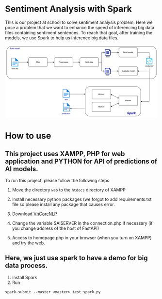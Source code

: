 # Sentiment Analysis with Spark

This is our project at school to solve sentiment analysis problem. Here we pose a problem that we want to enhance the speed of inferencing big data files containing sentiment sentences. To reach that goal, after training the models, we use Spark to help us inference big data files.

<img src="system_design.jpg"> </img>

# How to use

## This project uses XAMPP, PHP for web application and PYTHON for API of predictions of AI models.
To run this project, please follow the following steps:

1. Move the directory `web` to the `htdocs` directory of XAMPP

2. Install necessary python packages (we forgot to add requirements.txt file so please install any package that causes error.

3. Download [VnCoreNLP](https://github.com/vncorenlp/VnCoreNLP)

4. Change the variable $AISERVER in the connection.php if necessary (if you change address of the host of FastAPI) 

5. Access to homepage.php in your browser (when you turn on XAMPP) and try the web.

## Here, we just use spark to have a demo for big data process.

1. Install Spark
2. Run
```
spark-submit --master <master> test_spark.py
```
